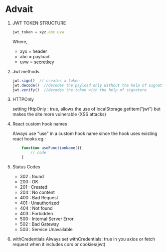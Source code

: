 # Advait

1. JWT TOKEN STRUCTURE

    ```js
    jwt_token = xyz.abc.uvw
    ```

    Where,

    - xyx = header
    - abc = payload
    - uvw = secretkey

2. Jwt methods

    ```js
    jwt.sign()  // creates a token
    jwt.decode()  //decodes the payload only without the help of signature
    jwt.verify()  //decodes the token with the help of signature
    ```

3. HTTPOnly

    setting HttpOnly : true, allows the use of localStorage.getItem("jwt") but makes the site more vulnerable (XSS attacks)

4. React custom hook names

    Always use "use" in a custom hook name since the hook uses existing react hooks eg :

    ```js
        function useFunctionName(){
            // code
        }
    ```

5. Status Codes
    - 302 : found
    - 200 : OK
    - 201 : Created
    - 204 : No content
    - 400 : Bad Request
    - 401 : Unauthorized
    - 404 : Not found
    - 403 : Forbidden
    - 500 : Internal Server Error
    - 502 : Bad Gateway
    - 503 : Service Unavailable

6. withCredentials
    Always set withCredentials: true in you axios or fetch request when it includes cors or cookies(jwt)
